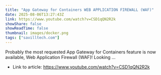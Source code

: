 ```yaml
---
title: "App Gateway for Containers WEB APPLICATION FIREWALL (WAF)"
date: 2025-08-06T13:27:43Z
link: https://www.youtube.com/watch?v=CSD1qQN2R2k
showShare: false
showReadTime: false
thumbnail: images/docker.png
tags: ["savilltech.com"]
---
```

Probably the most requested App Gateway for Containers feature is now available, Web Application Firewall (WAF)! Looking ...

- Link to article: https://www.youtube.com/watch?v=CSD1qQN2R2k